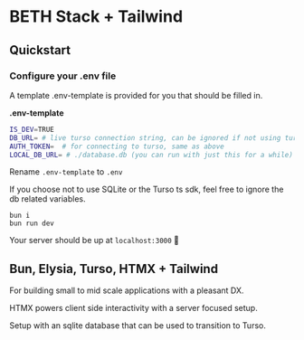# BETH Stack + Tailwind

## Quickstart

### Configure your .env file

A template .env-template is provided for you that should be filled in.

**.env-template**

```bash
IS_DEV=TRUE
DB_URL= # live turso connection string, can be ignored if not using turso
AUTH_TOKEN=  # for connecting to turso, same as above
LOCAL_DB_URL= # ./database.db (you can run with just this for a while)
```

Rename `.env-template` to `.env`

If you choose not to use SQLite or the Turso ts sdk, feel free to ignore
the db related variables.

```
bun i
bun run dev
```

Your server should be up at `localhost:3000` 🚀

## **Bun, Elysia, Turso, HTMX + Tailwind**

For building small to mid scale applications with a pleasant DX.

HTMX powers client side interactivity with a server focused setup.

Setup with an sqlite database that can be used to transition to Turso.
